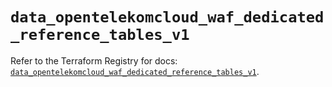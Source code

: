 # `data_opentelekomcloud_waf_dedicated_reference_tables_v1`

Refer to the Terraform Registry for docs: [`data_opentelekomcloud_waf_dedicated_reference_tables_v1`](https://registry.terraform.io/providers/opentelekomcloud/opentelekomcloud/1.36.38/docs/data-sources/waf_dedicated_reference_tables_v1).
